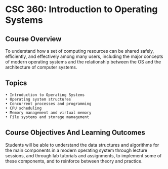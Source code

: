 # CSC 360: Introduction to Operating Systems

## Course Overview
To understand how a set of computing resources can be shared safely, efficiently, and effectively among many users, including the major concepts of modern operating systems and the relationship between the OS and the architecture of computer systems.

## Topics
    • Introduction to Operating Systems
    • Operating system structures
    • Concurrent processes and programming
    • CPU scheduling
    • Memory management and virtual memory
    • File systems and storage management

## Course Objectives And Learning Outcomes
Students will be able to understand the data structures and algorithms for the main components in a modern operating system through lecture sessions, and through lab tutorials and assignments, to implement some of these components, and to reinforce between theory and practice.
